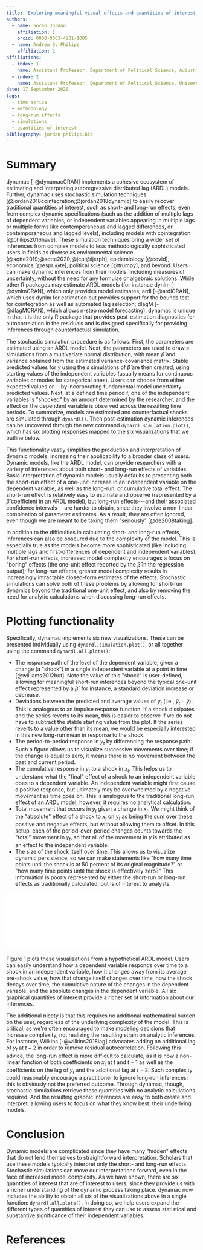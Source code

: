 ```yaml
--- 
title: 'Exploring meaningful visual effects and quantities of interest from dynamic models through dynamac'  
authors:
  - name: Soren Jordan 
    affiliation: 1 
    orcid: 0000-0003-4201-1085 
  - name: Andrew Q. Philips 
    affiliation: 2 
affiliations: 
  - index: 1 
    name: Assistant Professor, Department of Political Science, Auburn University 
  - index: 2 
    name: Assistant Professor, Department of Political Science, University of Colorado Boulder 
date: 17 September 2020 
tags: 
  - time series
  - methodology
  - long-run effects
  - simulations
  - quantities of interest
bibliography: jordan-philips.bib 
---
```


# Summary 

dynamac [-@dynamacCRAN] implements a cohesive ecosystem of estimating and interpreting autoregressive distributed lag (ARDL) models. Further, dynamac uses stochastic simulation techniques [@jordan2018cointegration;@jordan2018dynamic] to easily recover traditional quantities of interest, such as short- and long-run effects, even from complex dynamic specifications (such as the addition of multiple lags of dependent variables, or independent variables appearing in multiple lags or multiple forms like contemporaneous and lagged differences, or contemporaneous and lagged levels), including models with cointegration [@philips2016have]. These simulation techniques bring a wider set of inferences from complex models to less methodologically sophisticated users in fields as diverse as environmental science [@sotte2019;@sotte2020;@jcp;@ijerph], epidemiology [@covid], economics [@espr;@te], political science [@trumpy], and beyond. Users can make dynamic inferences from their models, including measures of uncertainty, without the need for any formulae or algebraic solutions. While other R packages may estimate ARDL models (for instance dynlm [-@dynlmCRAN], which only provides model estimates; ardl [-@ardlCRAN], which uses dynlm for estimation but provides support for the bounds test for cointegration as well as automated lag selection; dlagM [-@dlagMCRAN], which allows n-step model forecasting), dynamac is unique in that it is the only R package that provides post-estimation diagnostics for autocorrelation in the residuals and is designed specifically for providing inferences through counterfactual simulation.

The stochastic simulation procedure is as follows. First, the parameters are estimated using an ARDL model. Next, the parameters are used to draw $s$ simulations from a multivariate normal distribution, with mean $\hat{\beta}$ and variance obtained from the estimated variance-covariance matrix. Stable predicted values for $y$ using the $s$ simulations of $\hat{\beta}$ are then created, using starting values of the independent variables (usually means for continuous variables or modes for categorical ones). Users can choose from either expected values or---by incorporating fundamental model uncertainty---predicted values. Next, at a defined time period $t$, one of the independent variables is "shocked" by an amount determined by the researcher, and the effect on the dependent variable is observed across the resulting time periods. To summarize, models are estimated and counterfactual shocks are simulated through `dynardl()`. Then post-estimation dynamic inferences can be uncovered through the new command `dynardl.simulation.plot()`, which has six plotting responses mapped to the six visualizations that we outline below. 

This functionality vastly simplifies the production and interpretation of dynamic models, increasing their applicability to a broader class of users. Dynamic models, like the ARDL model, can provide researchers with a variety of inferences about both short- and long-run effects of variables. Basic interpretation of dynamic models usually defaults to presenting both the short-run effect of a one-unit increase in an independent variable on the dependent variable, as well as the long-run, or cumulative total effect. The short-run effect is relatively easy to estimate and observe (represented by a $\hat\beta$ coefficient in an ARDL model), but long-run effects---and their associated confidence intervals---are harder to obtain, since they involve a non-linear combination of parameter estimates.  As a result, they are often ignored, even though we are meant to be taking them "seriously" [@de2008taking].

In addition to the difficulties in calculating short- and long-run effects, inferences can also be obscured due to the complexity of the model. This is especially true as the models become more sophisticated (like including multiple lags and first-differences of dependent and independent variables). For short-run effects, increased model complexity encourages a focus on "boring" effects (the one-unit effect reported by the $\hat\beta$ in the regression output); for long-run effects, greater model complexity results in increasingly intractable closed-form estimates of the effects. Stochastic simulations can solve both of these problems by allowing for short-run dynamics beyond the traditional one-unit effect, and also by removing the need for analytic calculations when discussing long-run effects. 

# Plotting functionality
Specifically, dynamac implements six new visualizations. These can be presented individually using `dynardl.simulation.plot()`, or all together using the command `dynardl.all.plots()`:

* The response path of the level of the dependent variable, given a change (a "shock") in a single independent variable at a point in time [@williams2012but]. Note the value of this "shock" is user-defined, allowing for meaningful short-run inferences beyond the typical one-unit effect represented by a $\hat\beta$; for instance, a standard deviation increase or decrease.
* Deviations between the predicted and average values of $y_t$ (i.e., $\hat{y}_t - \bar{y}$). This is analogous to an impulse response function. If a shock dissipates and the series reverts to its mean, this is easier to observe if we do not have to subtract the stable starting value from the plot. If the series reverts to a value other than its mean, we would be especially interested in this new long-run mean in response to the shock.
* The period-to-period response in $y_t$ by differencing the response path. Such a figure allows us to visualize successive movements over time; if the change is equal to zero, it means there is no movement between the past and current period.
* The cumulative response in $y_t$ to a shock in $x_t$. This helps us to understand what the "final" effect of a shock to an independent variable does to a dependent variable. An independent variable might first cause a positive response, but ultimately may be overwhelmed by a negative movement as time goes on. This is analogous to the traditional long-run effect of an ARDL model; however, it requires no analytical calculation.
* Total movement that occurs in $y_t$ given a change in $x_t$. We might think of the "absolute" effect of a shock to $x_t$ on $y_t$ as being the sum over these positive and negative effects, but without allowing them to offset. In this setup, each of the period-over-period changes counts towards the "total" movement in $y_t$, so that all of the movement in $y$ is attributed as an effect to the independent variable.
* The size of the shock itself over time. This allows us to visualize dynamic persistence, so we can make statements like "how many time points until the shock is at 50 percent of its original magnitude?" or "how many time points until the shock is effectively zero?" This information is poorly represented by either the short-run or long-run effects as traditionally calculated, but is of interest to analysts.

![Six quantities of interest from the ARDL equation $\Delta y_t = -0.8 y_{t-1} -2 \Delta x_t  + x_{t-1} + u_t$.](allplots-revised.pdf)

Figure 1 plots these visualizations from a hypothetical ARDL model. Users can easily understand how a dependent variable responds over time to a shock in an independent variable, how it changes away from its average pre-shock value, how that change itself changes over time, how the shock decays over time, the cumulative nature of the changes in the dependent variable, and the absolute changes in the dependent variable. All six graphical quantities of interest provide a richer set of information about our inferences.

The additional nicety is that this requires no additional mathematical burden on the user, regardless of the underlying complexity of the model. This is critical, as we're often encouraged to make modeling decisions that increase complexity, not realizing the resulting strain on analytic inferences. For instance, Wilkins [-@wilkins2018lag] advocates adding an additional lag of $y_t$ at $t-2$ in order to remove residual autocorrelation. Following this advice, the long-run effect is more difficult to calculate, as it is now a non-linear function of both coefficients on $x_t$ at $t$ and $t-1$ as well as the coefficients on the lag of $y_t$ and the additional lag at $t-2$. Such complexity could reasonably encourage a practitioner to ignore long-run inferences; this is obviously not the preferred outcome. Through dynamac, though, stochastic simulations retrieve these quantities with no analytic calculations required. And the resulting graphic inferences are easy to both create and interpret, allowing users to focus on what they know best: their underlying models.

# Conclusion

Dynamic models are complicated since they have many "hidden" effects that do not lend themselves to straightforward interpretation. Scholars that use these models typically interpret only the short- and long-run effects. Stochastic simulations can move our interpretations forward, even in the face of increased model complexity. As we have shown, there are six quantities of interest that are of interest to users, since they provide us with a richer understanding of the dynamic process taking place. dynamac now includes the ability to obtain all six of the visualizations above in a single function: ``dynardl.all.plots()``. In doing so, we help users expand the different types of quantities of interest they can use to assess statistical and substantive significance of their independent variables.

# References

